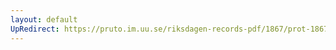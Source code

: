 ```yaml
---
layout: default
UpRedirect: https://pruto.im.uu.se/riksdagen-records-pdf/1867/prot-1867--fk--506/prot-1867--fk--506_034.pdf
---
```

